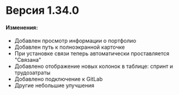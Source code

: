 # Версия 1.34.0

#### Изменения:

* Добавлен просмотр информации о портфолио
* Добавлен путь к полноэкранной карточке
* При установке связи теперь автоматически проставляется "Связана"
* Добавлено отображение новых колонок в таблице: спринт и трудозатраты
* Добавлено подключение к GitLab
* Другие небольшие улучшения
